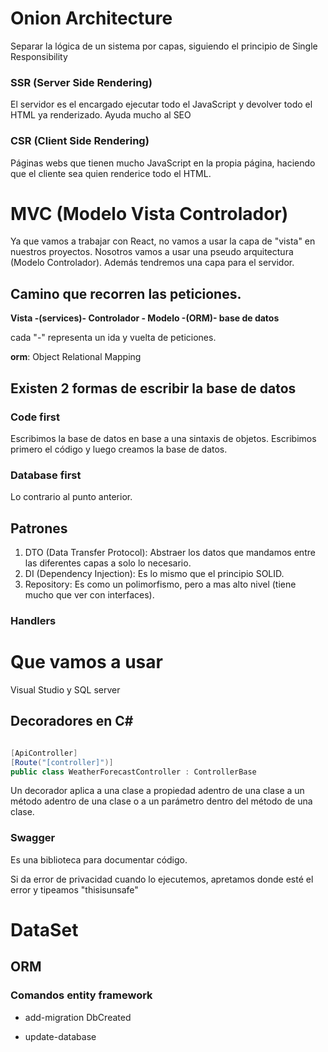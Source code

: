 # Onion Architecture

Separar la lógica de un sistema por capas, siguiendo el principio de Single Responsibility

### SSR (Server Side Rendering)

El servidor es el encargado ejecutar todo el JavaScript y devolver todo el HTML ya renderizado.
Ayuda mucho al SEO

### CSR (Client Side Rendering)

Páginas webs que tienen mucho JavaScript en la propia página, haciendo que el cliente sea quien renderice todo el HTML.

# MVC (Modelo Vista Controlador)

Ya que vamos a trabajar con React, no vamos a usar la capa de "vista" en nuestros proyectos.
Nosotros vamos a usar una pseudo arquitectura (Modelo Controlador).
Además tendremos una capa para el servidor.

## Camino que recorren las peticiones.

**Vista -(services)- Controlador - Modelo -(ORM)- base de datos**

cada "-" representa un ida y vuelta de peticiones.

**orm**: Object Relational Mapping

## Existen 2 formas de escribir la base de datos

### Code first

Escribimos la base de datos en base a una sintaxis de objetos.
Escribimos primero el código y luego creamos la base de datos.

### Database first

Lo contrario al punto anterior.

## Patrones

1. DTO (Data Transfer Protocol): Abstraer los datos que mandamos entre las diferentes capas a solo lo necesario.
2. DI (Dependency Injection): Es lo mismo que el principio SOLID.
3. Repository: Es como un polimorfismo, pero a mas alto nivel (tiene mucho que ver con interfaces).

### Handlers

# Que vamos a usar

Visual Studio y SQL server

## Decoradores en C#

```C#

[ApiController]
[Route("[controller]")]
public class WeatherForecastController : ControllerBase

```

Un decorador aplica a una clase a propiedad adentro de una clase a un método adentro de una clase o a un parámetro dentro del método de una clase.

### Swagger

Es una biblioteca para documentar código.

Si da error de privacidad cuando lo ejecutemos, apretamos donde esté el error y tipeamos "thisisunsafe"

# DataSet

## ORM

### Comandos entity framework

-   add-migration DbCreated

-   update-database
